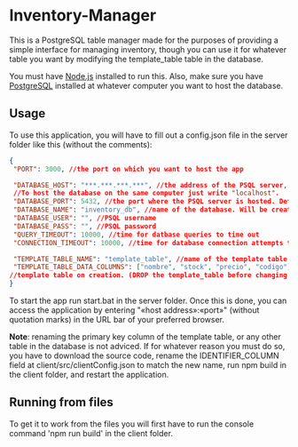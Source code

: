 # Inventory-Manager

This is a PostgreSQL table manager made for the purposes of providing a simple interface for managing inventory, though you can use it for whatever table you want by modifying the template_table table in the database.

You must have [Node.js](https://nodejs.org/en) installed to run this. Also, make sure you have [PostgreSQL](https://www.postgresql.org/) installed at whatever computer you want to host the database.

## Usage

To use this application, you will have to fill out a config.json file in the server folder like this (without the comments):

```json
{
 "PORT": 3000, //the port on which you want to host the app

 "DATABASE_HOST": "***.***.***.***", //the address of the PSQL server, can be global or local.
 //To host the database on the same computer just write "localhost".
 "DATABASE_PORT": 5432, //the port where the PSQL server is hosted. Default is 5432
 "DATABASE_NAME": "inventory_db", //name of the database. Will be created if not found
 "DATABASE_USER": "", //PSQL username
 "DATABASE_PASS": "", //PSQL password 
 "QUERY_TIMEOUT": 10000, //time for datbase queries to time out
 "CONNECTION_TIMEOUT": 10000, //time for database connection attempts to time out

 "TEMPLATE_TABLE_NAME": "template_table", //name of the template table
 "TEMPLATE_TABLE_DATA_COLUMNS": ["nombre", "stock", "precio", "codigo"] //columns for the
//template table on creation. (DROP the template_table before changing this)
}
```

To start the app run start.bat in the server folder. Once this is done, you can access the application by entering "«host address»:«port»" (without quotation marks) in the URL bar of your preferred browser.

**Note**: renaming the primary key column of the template table, or any other table in the database is not adviced. If for whatever reason you must do so, you have to download the source code, rename the IDENTIFIER_COLUMN field at client/src/clientConfig.json to match the new name, run npm build in the client folder, and restart the application.

## Running from files

To get it to work from the files you will first have to run the console command 'npm run build' in the client folder.
